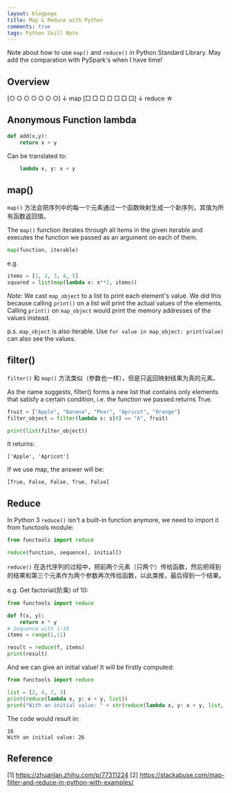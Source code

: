 ```yaml
---
layout: blogpage
title: Map & Reduce with Python
comments: true
tags: Python Skill Note
---
```


Note about how to use `map()` and `reduce()` in Python Standard Library. May add the comparation with PySpark's when I have time!


## Overview

[○ ○ ○ ○ ○ ○ ○]
        ↓ map
[□ □ □ □ □ □ □]
        ↓ reduce
        ☆

## Anonymous Function lambda 

```python
def add(x,y):
    return x + y
```
Can be translated to:

```python
    lambda x, y: x + y
```

## map()

`map()` 方法会把序列中的每一个元素通过一个函数映射生成一个新序列，其值为所有函数返回值。

The `map()` function iterates through all items in the given iterable and executes the function we passed as an argument on each of them.

```python
map(function, iterable)  
```
e.g.

```python
items = [1, 2, 3, 4, 5]
squared = list(map(lambda x: x**2, items))
```

*Note*: We cast `map_object` to a list to print each element's value. We did this because calling `print()` on a list will print the actual values of the elements. Calling `print()` on `map_object` would print the memory addresses of the values instead.

p.s. `map_object` is also iterable. Use `for value in map_object: print(value)` can also see the values.

## filter()

`filter()` 和 `map()` 方法类似（参数也一样），但是只返回映射结果为真的元素。

As the name suggests, filter() forms a new list that contains only elements that satisfy a certain condition, i.e. the function we passed returns True.

```python
fruit = ["Apple", "Banana", "Pear", "Apricot", "Orange"]
filter_object = filter(lambda s: s[0] == "A", fruit)

print(list(filter_object))
```

It returns:

    ['Apple', 'Apricot']

If we use map, the answer will be:

    [True, False, False, True, False]


## Reduce

In Python 3 `reduce()` isn't a built-in function anymore, we need to import it from functools module:

```python
from functools import reduce

reduce(function, sequence[, initial])
```

`reduce()` 在迭代序列的过程中，把前两个元素（只两个）传给函数，然后把得到的结果和第三个元素作为两个参数再次传给函数，以此类推，最后得到一个结果。

e.g. Get factorial(阶乘) of 10:

```python
from functools import reduce 

def f(x, y):
    return x * y
# Sequence with 1~10
items = range(1,11)

result = reduce(f, items)
print(result)
```
And we can give an initial value! It will be firstly computed:

```python
from functools import reduce

list = [2, 4, 7, 3]
print(reduce(lambda x, y: x + y, list))
print("With an initial value: " + str(reduce(lambda x, y: x + y, list, 10)))
```

The code would result in:

    16
    With an initial value: 26

## Reference

[1] https://zhuanlan.zhihu.com/p/77311224
[2] https://stackabuse.com/map-filter-and-reduce-in-python-with-examples/